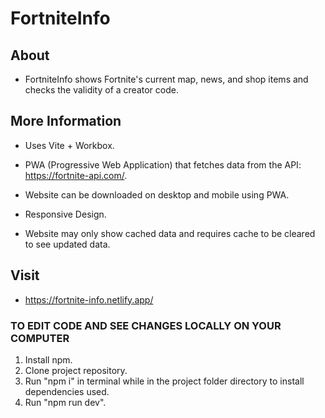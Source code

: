 # FortniteInfo

## About
- FortniteInfo shows Fortnite's current map, news, and shop items and checks the validity of a creator code.

## More Information

- Uses Vite + Workbox.

- PWA (Progressive Web Application) that fetches data from the API: https://fortnite-api.com/.

- Website can be downloaded on desktop and mobile using PWA.

- Responsive Design.

- Website may only show cached data and requires cache to be cleared to see updated data.

## Visit
- https://fortnite-info.netlify.app/

### TO EDIT CODE AND SEE CHANGES LOCALLY ON YOUR COMPUTER

1. Install npm.
2. Clone project repository.
3. Run "npm i" in terminal while in the project folder directory to install dependencies used.
4. Run "npm run dev".
